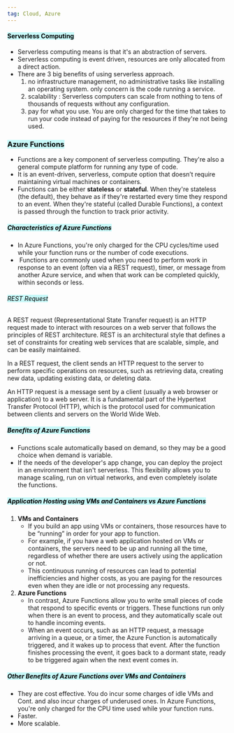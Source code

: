 ```yaml
---
tag: Cloud, Azure
---
```


#### <mark style="background: #ABF7F7A6;">Serverless Computing</mark>

- Serverless computing means is that it's an abstraction of servers.
- Serverless computing is event driven, resources are only allocated from a direct action.
- There are 3 big benefits of using serverless approach.
	1. no infrastructure management, no administrative tasks like installing an operating system. only concern is the code running a service.
	2. scalability : Serverless computers can scale from nothing to tens of thousands of requests without any configuration.
	3. pay for what you use. You are only charged for the time that takes to run your code instead of paying for the resources if they're not being used.

### <mark style="background: #ABF7F7A6;">Azure Functions</mark>

- Functions are a key component of serverless computing. They're also a general compute platform for running any type of code.
- It is an event-driven, serverless, compute option that doesn’t require maintaining virtual machines or containers.
- Functions can be either **stateless** or **stateful**. When they're stateless (the default), they behave as if they're restarted every time they respond to an event. When they're stateful (called Durable Functions), a context is passed through the function to track prior activity.

##### <mark style="background: #ABF7F7A6;">Characteristics of Azure Functions</mark>

-  In Azure Functions, you're only charged for the CPU cycles/time used while your function runs or the number of code executions.
-  Functions are commonly used when you need to perform work in response to an event (often via a REST request), timer, or message from another Azure service, and when that work can be completed quickly, within seconds or less.

###### <mark style="background: #ABF7F7A6;">REST Request</mark>

A REST request (Representational State Transfer request) is an HTTP request made to interact with resources on a web server that follows the principles of REST architecture. REST is an architectural style that defines a set of constraints for creating web services that are scalable, simple, and can be easily maintained.

In a REST request, the client sends an HTTP request to the server to perform specific operations on resources, such as retrieving data, creating new data, updating existing data, or deleting data.

An HTTP request is a message sent by a client (usually a web browser or application) to a web server. It is a fundamental part of the Hypertext Transfer Protocol (HTTP), which is the protocol used for communication between clients and servers on the World Wide Web.

##### <mark style="background: #ABF7F7A6;">Benefits of Azure Functions</mark>

- Functions scale automatically based on demand, so they may be a good choice when demand is variable.
-  If the needs of the developer's app change, you can deploy the project in an environment that isn't serverless. This flexibility allows you to manage scaling, run on virtual networks, and even completely isolate the functions.

##### <mark style="background: #ABF7F7A6;">Application Hosting using VMs and Containers vs Azure Functions</mark>

1. **VMs and Containers**
	- If you build an app using VMs or containers, those resources have to be “running” in order for your app to function.
	- For example, if you have a web application hosted on VMs or containers, the servers need to be up and running all the time, regardless of whether there are users actively using the application or not.
	- This continuous running of resources can lead to potential inefficiencies and higher costs, as you are paying for the resources even when they are idle or not processing any requests.
2. **Azure Functions**
	- In contrast, Azure Functions allow you to write small pieces of code that respond to specific events or triggers. These functions run only when there is an event to process, and they automatically scale out to handle incoming events.
	- When an event occurs, such as an HTTP request, a message arriving in a queue, or a timer, the Azure Function is automatically triggered, and it wakes up to process that event. After the function finishes processing the event, it goes back to a dormant state, ready to be triggered again when the next event comes in.

##### <mark style="background: #ABF7F7A6;">Other Benefits of Azure Functions over VMs and Containers</mark>

- They are cost effective. You do incur some charges of idle VMs and Cont. and also incur charges of underused ones. In Azure Functions, you're only charged for the CPU time used while your function runs.
- Faster.
- More scalable.

